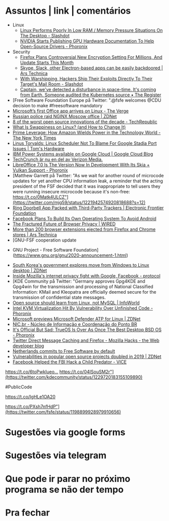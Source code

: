 
Assuntos | link | comentários
=============================
* Linux
  * [Linux Performs Poorly In Low RAM / Memory Pressure Situations On The Desktop - Slashdot](https://linux.slashdot.org/story/19/08/06/1839206/linux-performs-poorly-in-low-ram--memory-pressure-situations-on-the-desktop)
  * [NVIDIA Starts Publishing GPU Hardware Documentation To Help Open-Source Drivers - Phoronix](https://www.phoronix.com/scan.php?page=news_item&px=NVIDIA-Open-GPU-Docs)
* Security
  * [Firefox Plans Controversial New Encryption Setting For Millions, And Update Starts This Month](https://www.forbes.com/sites/zakdoffman/2019/09/08/firefox-announces-major-new-encryption-default-to-protect-millions-of-users/)
  * [Skype, Slack, other Electron-based apps can be easily backdoored | Ars Technica](https://arstechnica.com/information-technology/2019/08/skype-slack-other-electron-based-apps-can-be-easily-backdoored/)
  * [With Warshipping, Hackers Ship Their Exploits Directly To Their Target's Mail Room - Slashdot](https://tech.slashdot.org/story/19/08/07/1947225/with-warshipping-hackers-ship-their-exploits-directly-to-their-targets-mail-room)
  * [Captain, we've detected a disturbance in space-time. It's coming from Earth. Someone audited the Kubernetes source • The Register](https://www.theregister.co.uk/2019/08/06/kubernetes_security_audit/)
* [Free Software Foundation Europe på Twitter: ".@fsfe welcomes @CDU decision to make #freesoftware mandatory
* [Microsoft’s first Office app arrives on Linux - The Verge](https://www.theverge.com/2019/12/10/21004846/microsoft-office-linux-microsoft-teams-app-launch-public-preview)
* [Russian police raid NGINX Moscow office | ZDNet](https://www.zdnet.com/article/russian-police-raid-nginx-moscow-office/)
* [8 of the worst open source innovations of the decade - TechRepublic](https://www.techrepublic.com/article/8-of-the-worst-open-source-innovations-of-the-decade/)
* [What Is Swappiness on Linux? &#40;and How to Change It&#41; ](https://www.howtogeek.com/449691/what-is-swapiness-on-linux-and-how-to-change-it/)
* [Prime Leverage: How Amazon Wields Power in the Technology World - The New York Times](https://www.nytimes.com/2019/12/15/technology/amazon-aws-cloud-competition.html)
* [Linus Torvalds: Linux Scheduler Not To Blame For Google Stadia Port Issues | Tom's Hardware](https://www.tomshardware.com/news/linus-torvalds-linux-scheduler-not-to-blame-for-google-stadia-port-issues)
* [IBM Power Systems available on Google Cloud | Google Cloud Blog](https://cloud.google.com/blog/products/gcp/ibm-power-systems-now-available-on-google-cloud)
* [TechCrunch är nu en del av Verizon Media.](https://techcrunch.com/2020/01/15/mozilla-lays-off-70-as-it-waits-for-subscription-products-to-generate-revenue/)
* [LibreOffice 7.0 Is The Version Now In Development With Its Skia + Vulkan Support - Phoronix](https://www.phoronix.com/scan.php?page=news_item&px=LibreOffice-7.0-Up-Next)
* [Matthew Garrett på Twitter: "As we wait for another round of microcode updates for yet another CPU information leak, a reminder that the acting president of the FSF decided that it was inappropriate to tell users they were running insecure microcode because it's non-free: https://t.co/0Matk4ULCZ"](https://twitter.com/mjg59/status/1221942574920818688?s=12)
* [Ring Doorbell App Packed with Third-Party Trackers | Electronic Frontier Foundation](https://www.eff.org/deeplinks/2020/01/ring-doorbell-app-packed-third-party-trackers)
* [Facebook Plans To Build Its Own Operating System To Avoid Android](https://www.forbes.com/sites/ilkerkoksal/2020/01/30/facebook-plans-to-build-its-own-operating-system-to-avoid-android/)
* [The Fractured Future of Browser Privacy | WIRED](https://www.wired.com/story/chrome-firefox-edge-browser-privacy/)
* [More than 200 browser extensions ejected from Firefox and Chrome stores | Ars Technica](https://arstechnica.com/information-technology/2020/01/mozilla-and-google-crack-down-on-malicious-and-abusive-browser-extensions/)
* [GNU-FSF cooperation update
- GNU Project - Free Software Foundation](https://www.gnu.org/gnu/2020-announcement-1.html)
* [South Korea's government explores move from Windows to Linux desktop | ZDNet](https://www.zdnet.com/article/south-koreas-government-explores-move-from-windows-to-linux-desktop/)
* [Inside Mozilla's internet privacy fight with Google, Facebook - protocol](https://www.protocol.com/mozilla-plan-fix-internet-privacy)
* [KDE Community på Twitter: "Germany approves Gpg4KDE and Gpg4win for the transmission and processing of National Classified Information: KMail and Kleopatra are officially deemed secure for the transmission of confidential state messages.
* [Open source should learn from Linux, not MySQL | InfoWorld](https://www.infoworld.com/article/3528355/open-source-should-learn-from-linux-not-mysql.html)
* [Intel KVM Virtualization Hit By Vulnerability Over Unfinished Code - Phoronix](https://www.phoronix.com/scan.php?page=news_item&px=Intel-KVM-CVE-2020-2732)
* [Microsoft previews Microsoft Defender ATP for Linux | ZDNet](https://www.zdnet.com/article/microsoft-previews-microsoft-defender-atp-for-linux/)
* [NIC.br - Núcleo de Informação e Coordenação do Ponto BR](https://nic.br/noticia/releases/ix-br-alcanca-marca-de-10-tb-s-de-pico-de-trafego-internet/)
* [It's Official But Sad: TrueOS Is Over As Once The Best Desktop BSD OS - Phoronix](https://www.phoronix.com/scan.php?page=news_item&px=No-More-TrueOS)
* [Twitter Direct Message Caching and Firefox - Mozilla Hacks - the Web developer blog](https://hacks.mozilla.org/2020/04/twitter-direct-message-caching-and-firefox/)
* [Netherlands commits to Free Software by default](https://fsfe.org/news/2020/news-20200424-01.html)
* [Vulnerabilities in popular open source projects doubled in 2019 | ZDNet](https://www.zdnet.com/article/vulnerabilities-in-popular-open-source-projects-doubled-in-2019/)
* [Facebook Helped the FBI Hack a Child Predator - VICE](https://www.vice.com/en_us/article/v7gd9b/facebook-helped-fbi-hack-child-predator-buster-hernandez)

https://t.co/6toPwkIueo… https://t.co/04ISouSM2r"](https://twitter.com/kdecommunity/status/1229720183155109890)

#PublicCode

https://t.co/IgHLe1OA20

https://t.co/PXsh7nfHdP"](https://twitter.com/fsfe/status/1198899928979910656)



Sugestões via google forms
==========================


Sugestões via telegram
======================


Que pode ir parar no próximo programa se não der tempo
=======================================================


Pra fechar
==========

